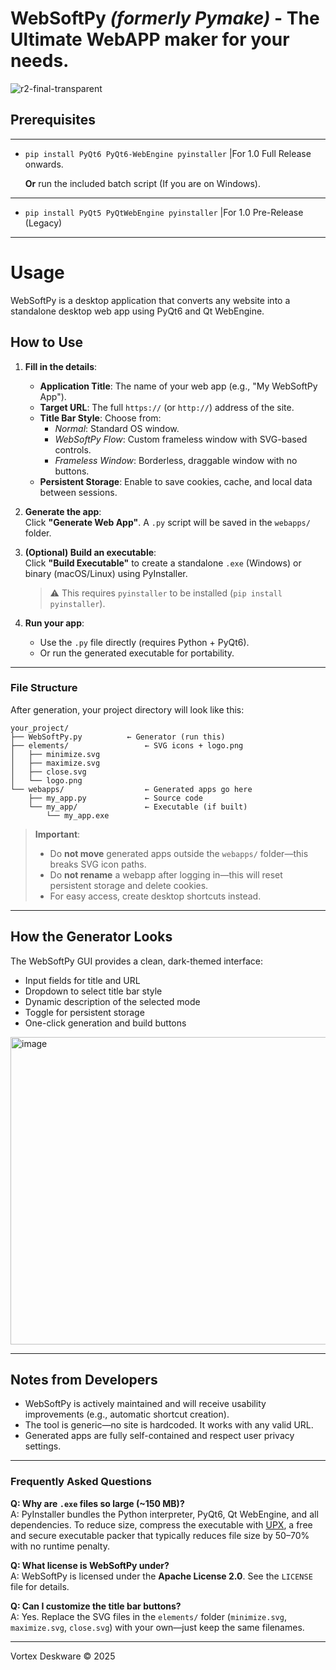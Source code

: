 # WebSoftPy _(formerly Pymake)_ - The Ultimate WebAPP maker for your needs.

![r2-final-transparent](https://github.com/user-attachments/assets/745fefe2-aa95-4d47-b0c1-d9d9ca625186)

## Prerequisites

---

- ```pip install PyQt6 PyQt6-WebEngine pyinstaller``` |For 1.0 Full Release onwards.

  **Or** run the included batch script (If you are on Windows).

---

- ```pip install PyQt5 PyQtWebEngine pyinstaller```  |For 1.0 Pre-Release (Legacy)


---
# Usage

WebSoftPy is a desktop application that converts any website into a standalone desktop web app using PyQt6 and Qt WebEngine.

## How to Use

1. **Fill in the details**:  
   - **Application Title**: The name of your web app (e.g., "My WebSoftPy App").  
   - **Target URL**: The full `https://` (or `http://`) address of the site.  
   - **Title Bar Style**: Choose from:
     - *Normal*: Standard OS window.
     - *WebSoftPy Flow*: Custom frameless window with SVG-based controls.
     - *Frameless Window*: Borderless, draggable window with no buttons.
   - **Persistent Storage**: Enable to save cookies, cache, and local data between sessions.

2. **Generate the app**:  
   Click **"Generate Web App"**. A `.py` script will be saved in the `webapps/` folder.

3. **(Optional) Build an executable**:  
   Click **"Build Executable"** to create a standalone `.exe` (Windows) or binary (macOS/Linux) using PyInstaller.  
   > ⚠️ This requires `pyinstaller` to be installed (`pip install pyinstaller`).

4. **Run your app**:  
   - Use the `.py` file directly (requires Python + PyQt6).  
   - Or run the generated executable for portability.

---

### File Structure

After generation, your project directory will look like this:

```
your_project/
├── WebSoftPy.py          ← Generator (run this)
├── elements/                 ← SVG icons + logo.png
│   ├── minimize.svg
│   ├── maximize.svg
│   ├── close.svg
│   └── logo.png
└── webapps/                  ← Generated apps go here
    ├── my_app.py             ← Source code
    └── my_app/               ← Executable (if built)
        └── my_app.exe
```

> **Important**:  
> - Do **not move** generated apps outside the `webapps/` folder—this breaks SVG icon paths.  
> - Do **not rename** a webapp after logging in—this will reset persistent storage and delete cookies.  
> - For easy access, create desktop shortcuts instead.

---

## How the Generator Looks

The WebSoftPy GUI provides a clean, dark-themed interface:

- Input fields for title and URL  
- Dropdown to select title bar style  
- Dynamic description of the selected mode  
- Toggle for persistent storage  
- One-click generation and build buttons  

<img width="582" height="492" alt="image" src="https://github.com/user-attachments/assets/c420e0d0-f01c-4cd6-b59c-3e6691115c18" />


---

## Notes from Developers

- WebSoftPy is actively maintained and will receive usability improvements (e.g., automatic shortcut creation).  
- The tool is generic—no site is hardcoded. It works with any valid URL.  
- Generated apps are fully self-contained and respect user privacy settings.

---

### Frequently Asked Questions

**Q: Why are `.exe` files so large (~150 MB)?**  
A: PyInstaller bundles the Python interpreter, PyQt6, Qt WebEngine, and all dependencies. To reduce size, compress the executable with [UPX](https://upx.github.io/), a free and secure executable packer that typically reduces file size by 50–70% with no runtime penalty.

**Q: What license is WebSoftPy under?**  
A: WebSoftPy is licensed under the **Apache License 2.0**. See the `LICENSE` file for details.

**Q: Can I customize the title bar buttons?**  
A: Yes. Replace the SVG files in the `elements/` folder (`minimize.svg`, `maximize.svg`, `close.svg`) with your own—just keep the same filenames.

---

Vortex Deskware © 2025
